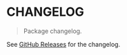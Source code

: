 # CHANGELOG

> Package changelog.

See [GitHub Releases](https://github.com/stdlib-js/utils-unshift/releases) for the changelog.